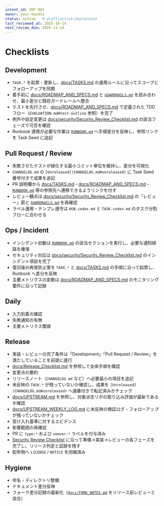 ```yaml
---
intent_id: INT-001
owner: your-handle
status: active   # draft|active|deprecated
last_reviewed_at: 2025-10-14
next_review_due: 2025-11-14
---
```


# Checklists

## Development

- `TASK.*` を起票・更新し、[docs/TASKS.md](docs/TASKS.md) の運用ルールに沿ってスコープとフォローアップを同期
- 着手前に [docs/ROADMAP_AND_SPECS.md](docs/ROADMAP_AND_SPECS.md) と [`GUARDRAILS.md`](GUARDRAILS.md) を読み合わせ、最小差分と既存ガードレールへ整合
- テストを先行させ、[docs/ROADMAP_AND_SPECS.md](docs/ROADMAP_AND_SPECS.md) で定義された TDD フロー（`EVALUATION.md#test-outline` 参照）を完了
- 例外や設定変更は [docs/security/Security_Review_Checklist.md](docs/security/Security_Review_Checklist.md) の該当フェーズで可否を確認
- Runbook 連携が必要な作業は [`RUNBOOK.md`](RUNBOOK.md) へ手順差分を反映し、参照リンクを Task Seed に追記

## Pull Request / Review

- 失敗させたテストが緑化する最小コミット単位を維持し、差分を可視化
- `CHANGELOG.md` の `[Unreleased](CHANGELOG.md#unreleased)` に Task Seed 番号付きで成果を追記
- PR 説明欄から [docs/TASKS.md](docs/TASKS.md)・[docs/ROADMAP_AND_SPECS.md](docs/ROADMAP_AND_SPECS.md)・[`RUNBOOK.md`](RUNBOOK.md) 等の参照先へ遷移できるようリンクを付す
- レビュー観点は [docs/security/Security_Review_Checklist.md](docs/security/Security_Review_Checklist.md) の「レビュー」節と [`GUARDRAILS.md`](GUARDRAILS.md) を再確認
- ラベル運用・テンプレ遵守は `HUB.codex.md` と `TASK.codex.md` のタスク分割フローに合わせる

## Ops / Incident

- インシデント初動は [`RUNBOOK.md`](RUNBOOK.md) の該当セクションを実行し、必要な通知経路を確保
- セキュリティ対応は [docs/security/Security_Review_Checklist.md](docs/security/Security_Review_Checklist.md) のインシデント項目を完了
- 復旧後の再発防止策を `TASK.*` と [docs/TASKS.md](docs/TASKS.md) の手順に沿って起票し、Runbook へ差分を反映
- 主要メトリクスの変動は [docs/ROADMAP_AND_SPECS.md](docs/ROADMAP_AND_SPECS.md) のモニタリング要件に沿って記録

## Daily

- 入力到着の確認
- 失敗通知の有無
- 主要メトリクス閾値

## Release

- 実装・レビューの完了条件は「Development」「Pull Request / Review」を満たしていることを前提に進行
- [docs/Release_Checklist.md](docs/Release_Checklist.md) を参照して全体手順を確認
- 変更点の要約
- リリースノート（`CHANGELOG.md` など）へ必要最小の項目を追記
- 未反映の `TASK.*` が残っていないか確認し、成果を `[Unreleased](CHANGELOG.md#unreleased)` へ通番付きで転記済みかチェック
- [docs/UPSTREAM.md](docs/UPSTREAM.md) を参照し、対象派生リポの取り込み評価が最新であるか確認
- [docs/UPSTREAM_WEEKLY_LOG.md](docs/UPSTREAM_WEEKLY_LOG.md) に未反映の検証ログ・フォローアップが残っていないかチェック
- 受け入れ基準に対するエビデンス
- 影響範囲の再確認
- PR に `type:*` および `semver:*` ラベルを付与済み
- [Security Review Checklist](docs/security/Security_Review_Checklist.md) に沿って準備→実装→レビューの各フェーズを完了し、リリース判定と証跡を残す
- 配布物へ `LICENSE` / `NOTICE` を同梱済み

## Hygiene

- 命名・ディレクトリ整備
- ドキュメント差分反映
- フォーク差分記録の最新化（[`docs/FORK_NOTES.md`](docs/FORK_NOTES.md) をリリース前レビューと突合）
